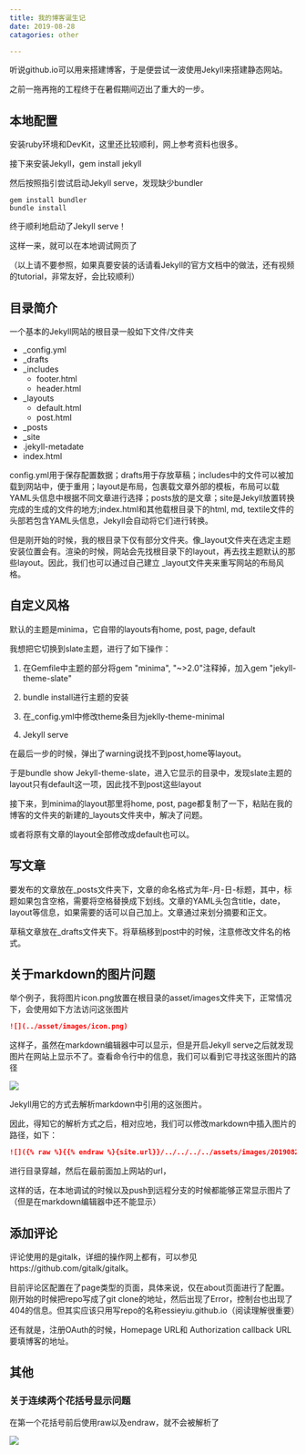 ```yaml
---
title: 我的博客诞生记
date: 2019-08-28
catagories: other

---
```


听说github.io可以用来搭建博客，于是便尝试一波使用Jekyll来搭建静态网站。

之前一拖再拖的工程终于在暑假期间迈出了重大的一步。

## 本地配置

安装ruby环境和DevKit，这里还比较顺利，网上参考资料也很多。

接下来安装Jekyll，gem install jekyll

然后按照指引尝试启动Jekyll serve，发现缺少bundler

```shell
gem install bundler
bundle install
```

终于顺利地启动了Jekyll serve！

这样一来，就可以在本地调试网页了

（以上请不要参照，如果真要安装的话请看Jekyll的官方文档中的做法，还有视频的tutorial，非常友好，会比较顺利）

## 目录简介

一个基本的Jekyll网站的根目录一般如下文件/文件夹

- _config.yml
- _drafts
- _includes
  - footer.html
  - header.html
- _layouts
  - default.html
  - post.html
- _posts
- _site
- .jekyll-metadate
- index.html

config.yml用于保存配置数据；drafts用于存放草稿；includes中的文件可以被加载到网站中，便于重用；layout是布局，包裹载文章外部的模板，布局可以载YAML头信息中根据不同文章进行选择；posts放的是文章；site是Jekyll放置转换完成的生成的文件的地方;index.html和其他载根目录下的html, md, textile文件的头部若包含YAML头信息，Jekyll会自动将它们进行转换。

但是刚开始的时候，我的根目录下仅有部分文件夹。像_layout文件夹在选定主题安装位置会有。渲染的时候，网站会先找根目录下的layout，再去找主题默认的那些layout。因此，我们也可以通过自己建立 _layout文件夹来重写网站的布局风格。

## 自定义风格

默认的主题是minima，它自带的layouts有home, post, page, default

我想把它切换到slate主题，进行了如下操作：

1. 在Gemfile中主题的部分将gem "minima", "~>2.0"注释掉，加入gem "jekyll-theme-slate"

2. bundle install进行主题的安装
3. 在_config.yml中修改theme条目为jeklly-theme-minimal
4. Jekyll serve

在最后一步的时候，弹出了warning说找不到post,home等layout。

于是bundle show Jekyll-theme-slate，进入它显示的目录中，发现slate主题的layout只有default这一项，因此找不到post这些layout

接下来，到minima的layout那里将home, post, page都复制了一下，粘贴在我的博客的文件夹的新建的_layouts文件夹中，解决了问题。

或者将原有文章的layout全部修改成default也可以。

## 写文章

要发布的文章放在_posts文件夹下，文章的命名格式为年-月-日-标题，其中，标题如果包含空格，需要将空格替换成下划线。文章的YAML头包含title，date，layout等信息，如果需要的话可以自己加上。文章通过<!--more-->来划分摘要和正文。

草稿文章放在_drafts文件夹下。将草稿移到post中的时候，注意修改文件名的格式。

## 关于markdown的图片问题

举个例子，我将图片icon.png放置在根目录的asset/images文件夹下，正常情况下，会使用如下方法访问这张图片

```markdown
![](../asset/images/icon.png)
```

这样子，虽然在markdown编辑器中可以显示，但是开启Jekyll serve之后就发现图片在网站上显示不了。查看命令行中的信息，我们可以看到它寻找这张图片的路径

![]({{site.url}}/../../../../assets/images/20190828/1.png)

Jekyll用它的方式去解析markdown中引用的这张图片。

因此，得知它的解析方式之后，相对应地，我们可以修改markdown中插入图片的路径，如下：

```markdown
![]({% raw %}{{% endraw %}{site.url}}/../../../../assets/images/20190828/1.png)
```

进行目录穿越，然后在最前面加上网站的url，

这样的话，在本地调试的时候以及push到远程分支的时候都能够正常显示图片了（但是在markdown编辑器中还不能显示）

## 添加评论

评论使用的是gitalk，详细的操作网上都有，可以参见https://github.com/gitalk/gitalk。

目前评论区配置在了page类型的页面，具体来说，仅在about页面进行了配置。刚开始的时候把repo写成了git clone的地址，然后出现了Error，控制台也出现了404的信息。但其实应该只用写repo的名称essieyiu.github.io（阅读理解很重要）

还有就是，注册OAuth的时候，Homepage URL和 Authorization callback URL要填博客的地址。

## 其他

### 关于连续两个花括号显示问题

在第一个花括号前后使用raw以及endraw，就不会被解析了

![]({{site.url}}/../../../../assets/images/20190828/2.png)


